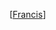 [[Francis]]

[//begin]: # "Autogenerated link references for markdown compatibility"
[Francis]: Francis "Francis"
[//end]: # "Autogenerated link references"